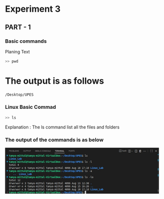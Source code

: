 #       Experiment 3
##      PART - 1
###     Basic commands

Planing Text

```bash
>> pwd
```

# The output is as follows

```
/Desktop/UPES

```

### Linux Basic Commad 
``` bash
>> ls
```
Explanation : The ls command list all the files and folders

### The output of the commands is as below

![images](./images/ls.png)